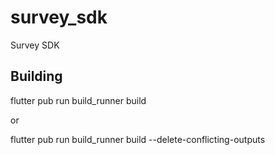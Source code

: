 # survey_sdk

Survey SDK

## Building 

flutter pub run build_runner build

or 

flutter pub run build_runner build --delete-conflicting-outputs

